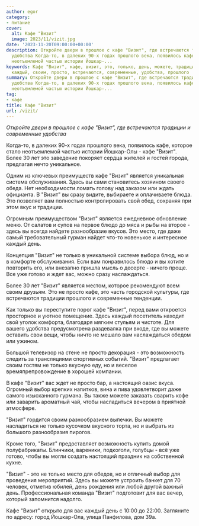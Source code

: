 ```yaml
---
author: egor
category:
- питание
cover:
  alt: Кафе "Визит"
  image: 2023/11/vizit.jpg
date: '2023-11-20T09:00:00+00:00'
description: Откройте двери в прошлое с кафе "Визит", где встречаются традиции и современные
  удобства Когда-то, в далеких 90-х годах прошлого века, появилось кафе, которое стало
  неотъемлемой частью истории Йошкар-...
keywords: Кафе "Визит", кафе, визит, это, только, день, можете, традиции, является,
  каждый, своим, просто, встречаются, современные, удобства, прошлого
summary: Откройте двери в прошлое с кафе "Визит", где встречаются традиции и современные
  удобства Когда-то, в далеких 90-х годах прошлого века, появилось кафе, которое стало
  неотъемлемой частью истории Йошкар-...
tag:
- кафе
title: Кафе "Визит"
url: /vizit/
---
```


_Откройте двери в прошлое с кафе "Визит", где встречаются традиции и современные удобства_

Когда-то, в далеких 90-х годах прошлого века, появилось кафе, которое стало неотъемлемой частью истории Йошкар-Олы - кафе "Визит". Более 30 лет это заведение покоряет сердца жителей и гостей города, предлагая нечто уникальное.

Одним из ключевых преимуществ кафе "Визит" является уникальная система обслуживания. Здесь вы сами становитесь хозяином своего обеда. Нет необходимости ломать голову над заказом или ждать официанта. В "Визит" вы сразу видите, выбираете и оплачиваете блюда. Это позволяет вам полностью контролировать свой обед, сохраняя при этом вкус и традиции.

Огромным преимуществом "Визит" является ежедневное обновление меню. От салатов и супов на первое блюдо до мяса и рыбы на второе \- здесь вы всегда найдете разнообразие вкусов. Это место, где даже самый требовательный гурман найдет что-то новенькое и интересное каждый день.

Концепция "Визит" не только в уникальной системе выбора блюд, но и в комфорте обслуживания. Если вам понравилось блюдо и вы хотите повторить его, или внезапно пришла мысль о десерте \- ничего проще. Все уже готово и ждет вас, можно сразу наслаждаться.

Более 30 лет "Визит" является местом, которое рекомендуют всем своим друзьям. Это не просто кафе, это часть городской культуры, где встречаются традиции прошлого и современные тенденции.

Как только вы переступите порог кафе "Визит", перед вами откроется просторное и уютное помещение. Здесь каждый посетитель находит свой уголок комфорта, благодаря мягким стульям и чистоте. Для вашего удобства предусмотрена раздевалка при входе, где вы можете оставить свои вещи, чтобы ничто не мешало вам наслаждаться обедом или ужином.

Большой телевизор на стене не просто декорация \- это возможность следить за трансляциями спортивных событий. "Визит" предлагает своим гостям не только вкусную еду, но и веселое времяпрепровождение в хорошей компании.

В кафе "Визит" вас ждет не просто бар, а настоящий оазис вкуса. Огромный выбор крепких напитков, вина и пива удовлетворит даже самого изысканного гурмана. Вы также можете заказать сварить кофе или заварить ароматный чай, чтобы насладиться вечером в приятной атмосфере.

"Визит" гордится своим разнообразием выпечки. Вы можете насладиться не только кусочком вкусного торта, но и выбрать из большого разнообразия пирогов.

Кроме того, "Визит" предоставляет возможность купить домой полуфабрикаты. Блинчики, вареники, подкоголи, голубцы \- всё уже готово, чтобы вы могли создать настоящий праздник на собственной кухне.

"Визит" \- это не только место для обедов, но и отличный выбор для проведения мероприятий. Здесь вы можете устроить банкет для 70 человек, отметив юбилей, день рождения или любой другой важный день. Профессиональная команда "Визит" подготовит для вас вечер, который запомнится надолго.

Кафе "Визит" открыто для вас каждый день с 10:00 до 22:00. Загляните по адресу: город Йошкар-Ола, улица Панфилова, дом 39а.